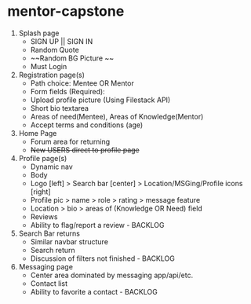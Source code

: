 # mentor-capstone
1. Splash page 
    - SIGN UP || SIGN IN
    - Random Quote
    - ~~Random BG Picture ~~
    - Must Login
2. Registration page(s)
    - Path choice: Mentee OR Mentor
    - Form fields (Required): 
    - Upload profile picture (Using Filestack API)
    - Short bio textarea
    - Areas of need(Mentee), Areas of Knowledge(Mentor)
    - Accept terms and conditions (age)
3. Home Page
    - Forum area for returning
    - ~~New USERS direct to profile page~~
4. Profile page(s)
    - Dynamic nav
    - Body
    - Logo [left] > Search bar [center] > Location/MSGing/Profile icons [right]
    - Profile pic > name > role > rating > message feature
    - Location > bio > areas of (Knowledge OR Need) field
    - Reviews
    - Ability to flag/report a review - BACKLOG 
5. Search Bar returns
    - Similar navbar structure
    - Search return 
    - Discussion of filters not finished - BACKLOG
6. Messaging page
    - Center area dominated by messaging app/api/etc.
    - Contact list
    - Ability to favorite a contact - BACKLOG
